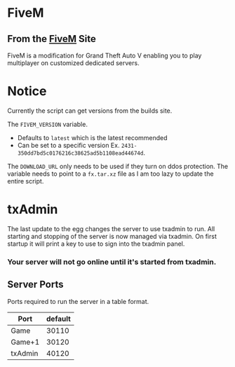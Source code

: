 # FiveM 
## From the [FiveM](https://fivem.net/) Site
FiveM is a modification for Grand Theft Auto V enabling you to play multiplayer on customized dedicated servers.

# Notice
Currently the script can get versions from the builds site.

The `FIVEM_VERSION` variable.
* Defaults to `latest` which is the latest recommended
* Can be set to a specific version Ex. `2431-350dd7bd5c0176216c38625ad5b1108ead44674d`.

The `DOWNLOAD_URL` only needs to be used if they turn on ddos protection. The variable needs to point to a `fx.tar.xz` file as I am too lazy to update the entire script.

# txAdmin
The last update to the egg changes the server to use txadmin to run. All starting and stopping of the server is now managed via txadmin. On first startup it will print a key to use to sign into the txadmin panel.

### Your server will not go online until it's started from txadmin.

## Server Ports
Ports required to run the server in a table format.

| Port    | default |
|---------|---------|
| Game    | 30110   |
| Game+1  | 30120   |
| txAdmin | 40120   |